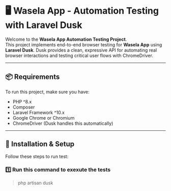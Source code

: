 # 🖥️ Wasela App - Automation Testing with Laravel Dusk

Welcome to the **Wasela App Automation Testing Project**.  
This project implements end-to-end browser testing for **Wasela App** using **Laravel Dusk**. Dusk provides a clean, expressive API for automating real browser interactions and testing critical user flows with ChromeDriver.

---

## 📦 Requirements

To run this project, make sure you have:

- PHP ^8.x
- Composer
- Laravel Framework ^10.x
- Google Chrome or Chromium
- ChromeDriver (Dusk handles this automatically)

---

## 🚀 Installation & Setup

Follow these steps to run test:

### 1️⃣ Run this command to exexute the tests

>php artisan dusk


